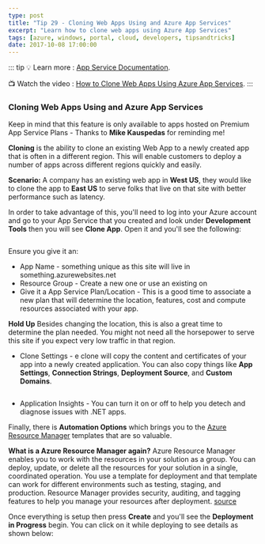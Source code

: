 ```yaml
---
type: post
title: "Tip 29 - Cloning Web Apps Using and Azure App Services"
excerpt: "Learn how to clone web apps using Azure App Services"
tags: [azure, windows, portal, cloud, developers, tipsandtricks]
date: 2017-10-08 17:00:00
---
```


::: tip
:bulb: Learn more : [App Service Documentation](https://docs.microsoft.com/azure/app-service?WT.mc_id=docs-azuredevtips-azureappsdev). 

:tv: Watch the video : [How to Clone Web Apps Using Azure App Services](https://www.youtube.com/watch?v=23kFf-GnJoc&list=PLLasX02E8BPCNCK8Thcxu-Y-XcBUbhFWC&index=24?WT.mc_id=youtube-azuredevtips-azureappsdev).
:::

### Cloning Web Apps Using and Azure App Services

Keep in mind that this feature is only available to apps hosted on Premium App Service Plans - Thanks to **Mike Kauspedas** for reminding me! 

**Cloning** is the ability to clone an existing Web App to a newly created app that is often in a different region. This will enable customers to deploy a number of apps across different regions quickly and easily. 

**Scenario:** A company has an existing web app in **West US**, they would like to clone the app to **East US** to serve folks that live on that site with better performance such as latency. 


In order to take advantage of this, you'll need to log into your Azure account and go to your App Service that you created and look under **Development Tools** then you will see **Clone App**. Open it and you'll see the following: 

<img :src="$withBase('/files/cloneazure1.png')">

Ensure you give it an:

* App Name - something unique as this site will live in something.azurewebsites.net
* Resource Group - Create a new one or use an existing on
* Give it a App Service Plan/Location - This is a good time to associate a new plan that will determine the location, features, cost and compute resources associated with your app.

**Hold Up** Besides changing the location, this is also a great time to determine the plan needed. You might not need all the horsepower to serve this site if you expect very low traffic in that region. 


* Clone Settings - e clone will copy the content and certificates of your app into a newly created application. You can also copy things like **App Settings**, **Connection Strings**, **Deployment Source**, and **Custom Domains**. 

<img :src="$withBase('/files/cloneazure2.png')">

* Application Insights - You can turn it on or off to help you detech and diagnose issues with .NET apps. 

Finally, there is **Automation Options** which brings you to the [Azure Resource Manager](https://docs.microsoft.com/azure/azure-resource-manager/resource-group-template-deploy?WT.mc_id=docs-azuredevtips-azureappsdev) templates that are so valuable.

**What is a Azure Resource Manager again?** Azure Resource Manager enables you to work with the resources in your solution as a group. You can deploy, update, or delete all the resources for your solution in a single, coordinated operation. You use a template for deployment and that template can work for different environments such as testing, staging, and production. Resource Manager provides security, auditing, and tagging features to help you manage your resources after deployment. [source](https://docs.microsoft.com/azure/azure-resource-manager/resource-group-overview?WT.mc_id=docs-azuredevtips-azureappsdev)


Once everything is setup then press **Create** and you'll see the **Deployment in Progress** begin. You can click on it while deploying to see details as shown below: 
